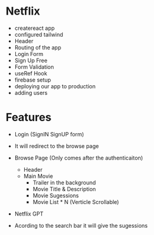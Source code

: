 # Netflix 

- createreact app
- configured tailwind
- Header
- Routing of the app
- Login Form
- Sign Up Free
- Form Validation
- useRef Hook
- firebase setup
- deploying our app to production
- adding users 

# Features
- Login (SignIN SignUP form)
- It will redirect to the browse page
- Browse Page (Only comes after the authenticaiton)
    - Header
    - Main Movie
        - Trailer in the background 
        - Movie Title & Description 
        - Movie Sugessions
        - Movie List * N (Verticle Scrollable)

- Netflix GPT
- Acording to the search bar it will give the sugessions